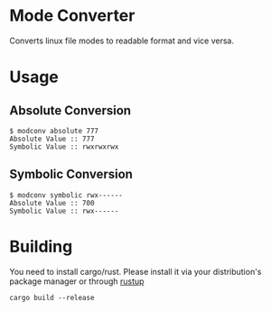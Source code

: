 # Mode Converter

Converts linux file modes to readable format and vice versa.

# Usage
## Absolute Conversion
```
$ modconv absolute 777
Absolute Value :: 777
Symbolic Value :: rwxrwxrwx
```

## Symbolic Conversion
```
$ modconv symbolic rwx------
Absolute Value :: 700
Symbolic Value :: rwx------
```

# Building
You need to install cargo/rust. Please install it via your distribution's package manager or through [rustup](https://rustup.rs/)

```
cargo build --release
```
